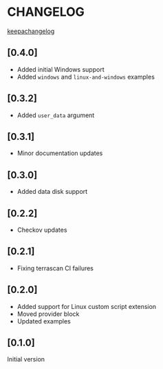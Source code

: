 # CHANGELOG

[keepachangelog](https://keepachangelog.com/en/1.0.0/)

## [0.4.0]
* Added initial Windows support
* Added `windows` and `linux-and-windows` examples

## [0.3.2]
* Added `user_data` argument

## [0.3.1]
* Minor documentation updates

## [0.3.0]
* Added data disk support

## [0.2.2]
* Checkov updates

## [0.2.1]
* Fixing terrascan CI failures

## [0.2.0]
* Added support for Linux custom script extension
* Moved provider block
* Updated examples

## [0.1.0]
Initial version
